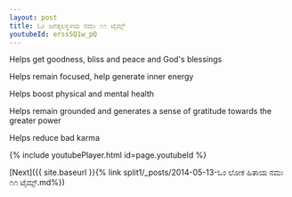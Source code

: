 ```yaml
---
layout: post
title: ಓಂ ಜಗತ್ಕಲಸ್ಥಳಯ ನಮಃ ೧೧ ಟೈಮ್ಸ್
youtubeId: erssSQ1w_pQ
---
```

 
 
Helps get goodness, bliss and peace and God's blessings
 
Helps remain focused, help generate inner energy 
 
Helps boost physical and mental health 
 
Helps remain grounded and generates a sense of gratitude towards the greater power 
 
Helps reduce bad karma
 
 
 
 


{% include youtubePlayer.html id=page.youtubeId %}
 
[Next]({{ site.baseurl }}{% link  split1/_posts/2014-05-13-ಓಂ ಲೋಕ ಹಿತಾಯ ನಮಃ ೧೧ ಟೈಮ್ಸ್.md%})
 
